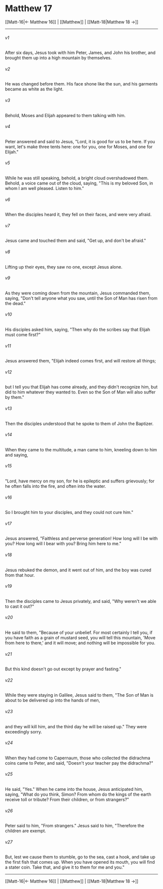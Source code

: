 # Matthew 17

[[Matt-16|← Matthew 16]] | [[Matthew]] | [[Matt-18|Matthew 18 →]]
***



###### v1 
After six days, Jesus took with him Peter, James, and John his brother, and brought them up into a high mountain by themselves. 

###### v2 
He was changed before them. His face shone like the sun, and his garments became as white as the light. 

###### v3 
Behold, Moses and Elijah appeared to them talking with him. 

###### v4 
Peter answered and said to Jesus, "Lord, it is good for us to be here. If you want, let's make three tents here: one for you, one for Moses, and one for Elijah." 

###### v5 
While he was still speaking, behold, a bright cloud overshadowed them. Behold, a voice came out of the cloud, saying, "This is my beloved Son, in whom I am well pleased. Listen to him." 

###### v6 
When the disciples heard it, they fell on their faces, and were very afraid. 

###### v7 
Jesus came and touched them and said, "Get up, and don't be afraid." 

###### v8 
Lifting up their eyes, they saw no one, except Jesus alone. 

###### v9 
As they were coming down from the mountain, Jesus commanded them, saying, "Don't tell anyone what you saw, until the Son of Man has risen from the dead." 

###### v10 
His disciples asked him, saying, "Then why do the scribes say that Elijah must come first?" 

###### v11 
Jesus answered them, "Elijah indeed comes first, and will restore all things; 

###### v12 
but I tell you that Elijah has come already, and they didn't recognize him, but did to him whatever they wanted to. Even so the Son of Man will also suffer by them." 

###### v13 
Then the disciples understood that he spoke to them of John the Baptizer. 

###### v14 
When they came to the multitude, a man came to him, kneeling down to him and saying, 

###### v15 
"Lord, have mercy on my son, for he is epileptic and suffers grievously; for he often falls into the fire, and often into the water. 

###### v16 
So I brought him to your disciples, and they could not cure him." 

###### v17 
Jesus answered, "Faithless and perverse generation! How long will I be with you? How long will I bear with you? Bring him here to me." 

###### v18 
Jesus rebuked the demon, and it went out of him, and the boy was cured from that hour. 

###### v19 
Then the disciples came to Jesus privately, and said, "Why weren't we able to cast it out?" 

###### v20 
He said to them, "Because of your unbelief. For most certainly I tell you, if you have faith as a grain of mustard seed, you will tell this mountain, 'Move from here to there,' and it will move; and nothing will be impossible for you. 

###### v21 
But this kind doesn't go out except by prayer and fasting." 

###### v22 
While they were staying in Galilee, Jesus said to them, "The Son of Man is about to be delivered up into the hands of men, 

###### v23 
and they will kill him, and the third day he will be raised up." They were exceedingly sorry. 

###### v24 
When they had come to Capernaum, those who collected the didrachma coins came to Peter, and said, "Doesn't your teacher pay the didrachma?" 

###### v25 
He said, "Yes." When he came into the house, Jesus anticipated him, saying, "What do you think, Simon? From whom do the kings of the earth receive toll or tribute? From their children, or from strangers?" 

###### v26 
Peter said to him, "From strangers." Jesus said to him, "Therefore the children are exempt. 

###### v27 
But, lest we cause them to stumble, go to the sea, cast a hook, and take up the first fish that comes up. When you have opened its mouth, you will find a stater coin. Take that, and give it to them for me and you."

***
[[Matt-16|← Matthew 16]] | [[Matthew]] | [[Matt-18|Matthew 18 →]]
